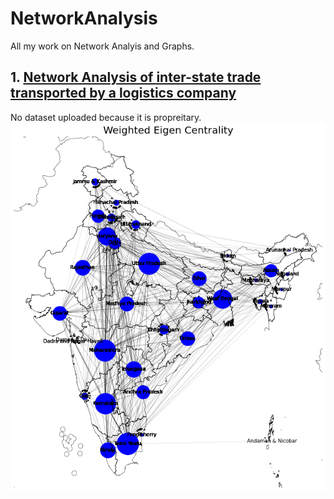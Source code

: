 # NetworkAnalysis
All my work on Network Analyis and Graphs. 

## 1. [Network Analysis of inter-state trade transported by a logistics company]()
No dataset uploaded because it is propreitary. 
<img src="https://github.com/d-saikrishna/NetworkAnalysis/blob/main/WeightedEigen.png" >
